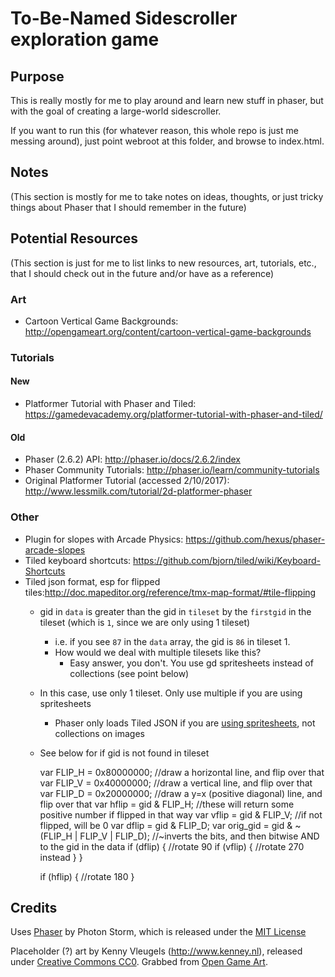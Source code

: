 # To-Be-Named Sidescroller exploration game

## Purpose
This is really mostly for me to play around and learn new stuff in phaser, but with the goal of creating a large-world sidescroller.

If you want to run this (for whatever reason, this whole repo is just me messing around), just point webroot at this folder, and browse to index.html.

## Notes
(This section is mostly for me to take notes on ideas, thoughts, or just tricky things about Phaser that I should remember in the future)

## Potential Resources
(This section is just for me to list links to new resources, art, tutorials, etc., that I should check out in the future and/or have as a reference)

### Art
- Cartoon Vertical Game Backgrounds: http://opengameart.org/content/cartoon-vertical-game-backgrounds

### Tutorials

#### New
- Platformer Tutorial with Phaser and Tiled: https://gamedevacademy.org/platformer-tutorial-with-phaser-and-tiled/

#### Old
- Phaser (2.6.2) API: http://phaser.io/docs/2.6.2/index
- Phaser Community Tutorials: http://phaser.io/learn/community-tutorials
- Original Platformer Tutorial (accessed 2/10/2017): http://www.lessmilk.com/tutorial/2d-platformer-phaser

### Other
- Plugin for slopes with Arcade Physics: https://github.com/hexus/phaser-arcade-slopes
- Tiled keyboard shortcuts: https://github.com/bjorn/tiled/wiki/Keyboard-Shortcuts
- Tiled json format, esp for flipped tiles:http://doc.mapeditor.org/reference/tmx-map-format/#tile-flipping
  - gid in `data` is greater than the gid in `tileset` by the `firstgid` in the tileset (which is `1`, since we are only using 1 tileset)
    - i.e. if you see `87` in the `data` array, the gid is `86` in tileset 1.
    - How would we deal with multiple tilesets like this?
      - Easy answer, you don't. You use gd spritesheets instead of collections (see point below)
  - In this case, use only 1 tileset. Only use multiple if you are using spritesheets
    - Phaser only loads Tiled JSON if you are [using spritesheets](https://phaser.io/examples/v2/loader/load-tilemap-json), not collections on images
  - See below for if gid is not found in tileset


    var FLIP_H = 0x80000000; //draw a horizontal line, and flip over that
    var FLIP_V = 0x40000000; //draw a vertical line, and flip over that
    var FLIP_D = 0x20000000; //draw a y=x (positive diagonal) line, and flip over that
    var hflip = gid & FLIP_H; //these will return some positive number if flipped in that way
    var vflip = gid & FLIP_V; //if not flipped, will be 0
    var dflip = gid & FLIP_D;
    var orig_gid = gid & ~(FLIP_H | FLIP_V | FLIP_D); //~inverts the bits, and then bitwise AND to the gid in the data
    if (dflip) {
      //rotate 90
      if (vflip) {
        //rotate 270 instead
      }
    }

    if (hflip) {
      //rotate 180
    }


## Credits
Uses [Phaser](https://github.com/photonstorm/phaser) by Photon Storm, which is released under the [MIT License](https://opensource.org/licenses/MIT)

Placeholder (?) art by Kenny Vleugels (http://www.kenney.nl), released under [Creative Commons CC0](http://creativecommons.org/publicdomain/zero/1.0/). Grabbed from [Open Game Art](http://opengameart.org/content/platformer-art-complete-pack-often-updated).
